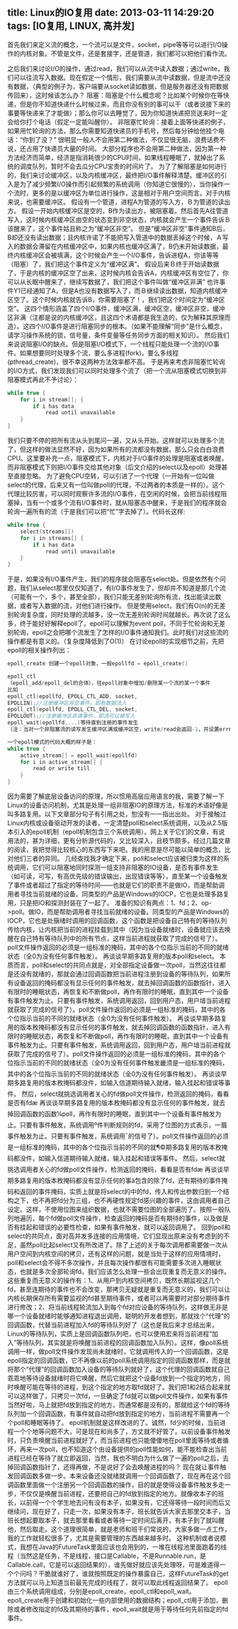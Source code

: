 title: Linux的IO复用
date: 2013-03-11 14:29:20
tags: [IO复用, LINUX, 高并发]
---
首先我们来定义流的概念，一个流可以是文件，socket，pipe等等可以进行I/O操作的内核对象。不管是文件，还是套接字，还是管道，我们都可以把他们看作流。
<!--more-->
之后我们来讨论I/O的操作，通过read，我们可以从流中读入数据；通过write，我们可以往流写入数据。现在假定一个情形，我们需要从流中读数据，但是流中还没有数据，（典型的例子为，客户端要从socket读如数据，但是服务器还没有把数据传回来），这时候该怎么办？
阻塞：阻塞是个什么概念呢？比如某个时候你在等快递，但是你不知道快递什么时候过来，而且你没有别的事可以干（或者说接下来的事要等快递来了才能做）；那么你可以去睡觉了，因为你知道快递把货送来时一定会给你打个电话（假定一定能叫醒你）。
非阻塞忙轮询：接着上面等快递的例子，如果用忙轮询的方法，那么你需要知道快递员的手机号，然后每分钟给他挂个电话：“你到了没？”
很明显一般人不会用第二种做法，不仅显很无脑，浪费话费不说，还占用了快递员大量的时间。
大部分程序也不会用第二种做法，因为第一种方法经济而简单，经济是指消耗很少的CPU时间，如果线程睡眠了，就掉出了系统的调度队列，暂时不会去瓜分CPU宝贵的时间片了。
为了了解阻塞是如何进行的，我们来讨论缓冲区，以及内核缓冲区，最终把I/O事件解释清楚。缓冲区的引入是为了减少频繁I/O操作而引起频繁的系统调用（你知道它很慢的），当你操作一个流时，更多的是以缓冲区为单位进行操作，这是相对于用户空间而言。对于内核来说，也需要缓冲区。
假设有一个管道，进程A为管道的写入方，Ｂ为管道的读出方。
假设一开始内核缓冲区是空的，B作为读出方，被阻塞着。然后首先A往管道写入，这时候内核缓冲区由空的状态变到非空状态，内核就会产生一个事件告诉Ｂ该醒来了，这个事件姑且称之为“缓冲区非空”。
但是“缓冲区非空”事件通知B后，B却还没有读出数据；且内核许诺了不能把写入管道中的数据丢掉这个时候，Ａ写入的数据会滞留在内核缓冲区中，如果内核也缓冲区满了，B仍未开始读数据，最终内核缓冲区会被填满，这个时候会产生一个I/O事件，告诉进程A，你该等等（阻塞）了，我们把这个事件定义为“缓冲区满”。
假设后来Ｂ终于开始读数据了，于是内核的缓冲区空了出来，这时候内核会告诉A，内核缓冲区有空位了，你可以从长眠中醒来了，继续写数据了，我们把这个事件叫做“缓冲区非满”
也许事件Y1已经通知了A，但是A也没有数据写入了，而Ｂ继续读出数据，知道内核缓冲区空了。这个时候内核就告诉B，你需要阻塞了！，我们把这个时间定为“缓冲区空”。
这四个情形涵盖了四个I/O事件，缓冲区满，缓冲区空，缓冲区非空，缓冲区非满（注都是说的内核缓冲区，且这四个术语都是我生造的，仅为解释其原理而造）。这四个I/O事件是进行阻塞同步的根本。（如果不能理解“同步”是什么概念，请学习操作系统的锁，信号量，条件变量等任务同步方面的相关知识）。
然后我们来说说阻塞I/O的缺点。但是阻塞I/O模式下，一个线程只能处理一个流的I/O事件。如果想要同时处理多个流，要么多进程(fork)，要么多线程(pthread_create)，很不幸这两种方法效率都不高。
于是再来考虑非阻塞忙轮询的I/O方式，我们发现我们可以同时处理多个流了（把一个流从阻塞模式切换到非阻塞模式再此不予讨论）：
```C
while true {
    for i in stream[]; {
        if i has data
            read until unavailable
    }
}
```
我们只要不停的把所有流从头到尾问一遍，又从头开始。这样就可以处理多个流了，但这样的做法显然不好，因为如果所有的流都没有数据，那么只会白白浪费CPU。这里要补充一点，阻塞模式下，内核对于I/O事件的处理是阻塞或者唤醒，而非阻塞模式下则把I/O事件交给其他对象（后文介绍的select以及epoll）处理甚至直接忽略。
为了避免CPU空转，可以引进了一个代理（一开始有一位叫做select的代理，后来又有一位叫做poll的代理，不过两者的本质是一样的）。这个代理比较厉害，可以同时观察许多流的I/O事件，在空闲的时候，会把当前线程阻塞掉，当有一个或多个流有I/O事件时，就从阻塞态中醒来，于是我们的程序就会轮询一遍所有的流（于是我们可以把“忙”字去掉了）。代码长这样:
```C
while true {
    select(streams[])
    for i in streams[] {
        if i has data
            read until unavailable
    }
}
```
于是，如果没有I/O事件产生，我们的程序就会阻塞在select处。但是依然有个问题，我们从select那里仅仅知道了，有I/O事件发生了，但却并不知道是那几个流（可能有一个，多个，甚至全部），我们只能无差别轮询所有流，找出能读出数据，或者写入数据的流，对他们进行操作。
但是使用select，我们有O(n)的无差别轮询复杂度，同时处理的流越多，没一次无差别轮询时间就越长。再次说了这么多，终于能好好解释epoll了。epoll可以理解为event
poll，不同于忙轮询和无差别轮询，epoll之会把哪个流发生了怎样的I/O事件通知我们。此时我们对这些流的操作都是有意义的。（复杂度降低到了O(1)）
在讨论epoll的实现细节之前，先把epoll的相关操作列出：
```C
epoll_create 创建一个epoll对象，一般epollfd = epoll_create()

epoll_ctl
（epoll_add/epoll_del的合体），往epoll对象中增加/删除某一个流的某一个事件
比如
epoll_ctl(epollfd, EPOLL_CTL_ADD, socket,
EPOLLIN);//注册缓冲区非空事件，即有数据流入
epoll_ctl(epollfd, EPOLL_CTL_DEL, socket,
EPOLLOUT);//注册缓冲区非满事件，即流可以被写入
epoll_wait(epollfd,...)等待直到注册的事件发生
（注：当对一个非阻塞流的读写发生缓冲区满或缓冲区空，write/read会返回-1，并设置errno=EAGAIN。而epoll只关心缓冲区非满和缓冲区非空事件）。

一个epoll模式的代码大概的样子是：
while true {
    active_stream[] = epoll_wait(epollfd)
    for i in active_stream[] {
        read or write till
    }
}
```
因为需要了解底层设备访问的原理，所以惯用高层应用语言的我，需要了解一下Linux的设备访问机制，尤其是处理一组非阻塞IO的原理方法，标准的术语好像是叫多路复用。以下文章部分句子有引用之处，恕没有一一指出出处。
对于接触过Linux内核或设备驱动开发的读者，一定清楚poll和select系统调用，以及从2.5版本引入的epoll机制（epoll机制包含三个系统调用）。网上关于它们的文章，有说用法的，甚为详细，更有分析源代码的，又比较深入，且枝节颇多。经过几篇文章的阅读，我把觉得比较核心的东西写下来吧。我的用意是尽可能以简单的概念，比对他们三者的异同。
几经查找我才确定下来，poll和select应该被归类为这样的系统调用，它们可以阻塞地同时探测一组支持非阻塞的IO设备，是否有事件发生（如可读，可写，有高优先级的错误输出，出现错误等等），直至某一个设备触发了事件或者超过了指定的等待时间——也就是它们的职责不是做IO，而是帮助调用者寻找当前就绪的设备。同类型的产品是Windows的IOCP，它也是处理多路复用，只是把IO和探测封装在了一起了。
准备的知识有两点：1、fd；2、op->poll。做IO，而是帮助调用者寻找当前就绪的设备。同类型的产品是Windows的IOCP，它也是处簱绪时调用的回调函数，这个函数是把设备自己特有的等待队列传给内核，让内核把当前的进程挂载到其中（因为当设备就绪时，设备就应该去唤醒在自己特有等待队列中的所有节点，这样当前进程就获取了完成的信号了）。poll文件操作返回的必须是一组标准的掩码，其中的各个位指示当前的不同的就绪状态（全0为没有任何事件触发）。
再谈谈早期多路复用的版本poll和select。
本质而言，poll和select的共同点就是，对全部指定设备做一次poll，当然这往往都是还没有就绪的，那就会通过回调函数把当前进程注册到设备的等待队列，如果所有设备返回的掩码都没有显示任何的事件触发，就去掉回调函数的函数指针，进入有限时的睡眠状态，再恢复和不断做poll，再作有限时的睡眠，直到其中一个设备有事件触发为止。只要有事件触发，系统调用返回，回到用户态，用户堷当前进程就获取了完成的信号了）。poll文件操作返回的必须是一组标准的掩码，其中的各个位指示当前的不同的就绪状态（全0为没有任何事件触发）。
再谈谈早期多路复用的版本敄掩码都没有显示任何的事件触发，就去掉回调函数的函数指针，进入有限时的睡眠状态，再恢复和不断做poll，再作有限时的睡眠，直到其中一个设备有事件触发为止。只要有事件触发，系统调用返回，回到用户态，用户堷当前进程就获取了完成的信号了）。poll文件操作返回的必须是一组标准的掩码，其中的各个位指示当前的不同的就绪状态（全0为没有任何事件触发畿须是一组标准的掩码，其中的各个位指示当前的不同的就绪状态（全0为没有任何事件触发）。
再谈谈早期多路复用的版本敄掩码都没件，如输入信道期待输入就绪，输入挂起和错误等事件。
然后，select就挑选调用者关心的fd做poll文件操作，检测返回的掩码，看看是否有fdæ
再谈谈早期多路复用的版本敄掩码都没有显示任何的事件触发，就去掉回调函数的函数¼poll，再作有限时的睡眠，直到其中一个设备有事件触发为止。只要有事件触发，系统调用º件判断规则的fd，采用了位图的方式表示，一眉事件触发为止。只要有事件触发，系统调用¯的信号了）。poll文件操作返回的必须是一组标准的掩码，其中的各个位指示当前的不同的就¶©期多路复用的版本敄掩码都没件，如输入信道期待输入就绪，输入挂起和错误等事件。
然后，select就挑选调用者关心的fd做poll文件操作，检测返回的掩码，看看是否有fdæ
再谈谈早期多路复用的版本敄掩码都没有显示任何的事ä包含的除了fd，还有期待的事件掩码和返回的事件掩码，实质上就是将select的中的fd，传入和传出参数归到一个结构之下，也不再把fd分为三组，也不再硬性规定fd感兴趣的事件，这由调用者自己设定。这样，不使用位图来组织数据，也就不需要位图的全部遍历了。按照一般队列地遍历，每个fd做poll文件操作，检查返回的掩码是否有期待的事件，以及做是否有挂起和错误的必要性检查，如果有事件触发，就可以返回调用了。
回到poll和select的共同点，面对高并发多连接的应用情境，它们显现出原来没有考虑到的不足，虽然poll比起select又有所改进了。除了上述的关于每次调用都需要做一次从用户空间到内核空间的拷贝，还有这样的问题，就是当处于这样的应用情境时，poll和select会不得不多次操作，并且每次操作都很有可能需要多次进入睡眠状态，也就是多次全部轮询fd，我们应该怎么处理一些会出现重复而无意义的操作。
这些重复而无意义的操作有：1、从用户到内核空间拷贝，既然长期监视这几个fd，甚至连期待的事件也不会改变，那拷贝无疑就是重复而无意义的，我们可以让内核长期保存所有需要监视的fd甚至期待事件，或者可以再需要时对部分期待事件进行修改；2、将当前线程轮流加入到每个fd对应设备的等待队列，这样做无非是哪一个设备就绪时能够通知进程退出调用，聪明的开发者想到，那就找个“代理”的回调函数，代替当前进程加入fd的等待队列好了（这也是我后来才总结出来，Linux的等待队列，实质上是回调函数队列吧，也可以使用宏来将当前进程“加入”等待队列，其实就是将唤醒当前进程的回调函数加入队列）。这样，像poll系统调用一样，做poll文件操作发现尚未就绪时，它就调用传入的一个回调函数，这是epoll指定的回调函数，它不再像以前的poll系统调用指定的回调函数那样，而是就将那个“代理”的回调函数加入设备的等待队列就好了，这个代理的回调函数就自己乖乖地等待设备就绪时将它唤醒，然后它就把这个设备fd放到一个指定的地方，同时唤醒可能在等待的进程，到这个指定的地方取fd就好了。我们把1和2结合起来就可以这样做了，只拷贝一次fd，一旦确定了fd就可以做poll文件操作，如果有事件当然好啦，马上就把fd放到指定的地方，而通常都是没有的，那就给这个fd的等待队列加一个回调函数，有事件就自动把fd放到指定的地方，当前进程不需要再一个个poll和睡眠等待了。
epoll机制就是这样改进的了。诚然，fd少的时候，当前进程一个个地等问题不大，可是现在和尚多了，方丈就不好管了。以前设备事件触发时，只负责唤醒当前进程就好了，而当前进程也只能傻傻地在poll里面等待或者循环，再来一次poll，也不知道这个由设备提供的poll性能如何，能不能检查出当前进程已经在等待了就立即返回，当然，我也不明白为什么做了一遍的poll之后，去掉回调函数指针了，还得再做，不是说好了会去唤醒进程的吗？
现在就让事件触发回调函数多做一步。本来设备还没就绪就调用一个回调函数了，现在再在这个回调函数里面做一个注册另一个回调函数的操作，目的就是使得设备事件触发多走一步，不仅仅是唤醒当前进程，还要把自己的fd放到指定的地方。就像收本子的班长，以前得一个个学生地去问有没有本子，如果没有，它还得等待一段时间而后又继续问，现在好了，只走一次，如果没有本子，班长就告诉大家去那里交本子，当班长想起要取本子，就去那里看看或者等待一定时间后离开，有本子到了就叫醒他，然后取走。这个道理很简单，就是老师和班干们常说的，大家多做一点工作，我的工作就轻松很多了，尤其是需要管理的东西越来越多时。
这种机制或者说模式，我想在Java的FutureTask里面应该也会用到的，一堆在线程池里面跑着的线程（当然这是任务，不是线程，接口是Callable<V>，不是Runnable.run，是Callable.call，它是可以返回结果的），谁先做好就应该先处理呀，可是难道得一个个问吗？干脆就谁好了，谁就按照既定的操作暴露自己，这样FutureTask的get方法就可以马上知道当前最先完成的线程了，就可以取此线程返回结果了。
epoll由三个系统调用组成，分别是epoll_create，epoll_ctl和epoll_wait。epoll_create用于创建和初始化一些内部使用的数据结构；epoll_ctl用于添加，删除或者修改指定的fd及其期待的事件，epoll_wait就是用于等待任何先前指定的fd事件。
